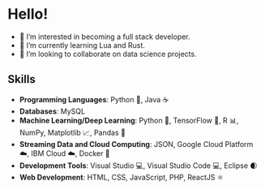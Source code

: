 # Hello!

- 👀 I’m interested in becoming a full stack developer.
- 🌱 I’m currently learning Lua and Rust.
- 💞️ I’m looking to collaborate on data science projects.

## Skills

- **Programming Languages**: Python 🐍, Java ☕
- **Databases**: MySQL
- **Machine Learning/Deep Learning**: Python 🐍, TensorFlow 🤖, R 📊, NumPy, Matplotlib 📈, Pandas 🐼
- **Streaming Data and Cloud Computing**: JSON, Google Cloud Platform ☁️, IBM Cloud ☁️, Docker 🐳
- **Development Tools**: Visual Studio 💻, Visual Studio Code 💻, Eclipse 🌒
- **Web Development**: HTML, CSS, JavaScript, PHP, ReactJS ⚛️
